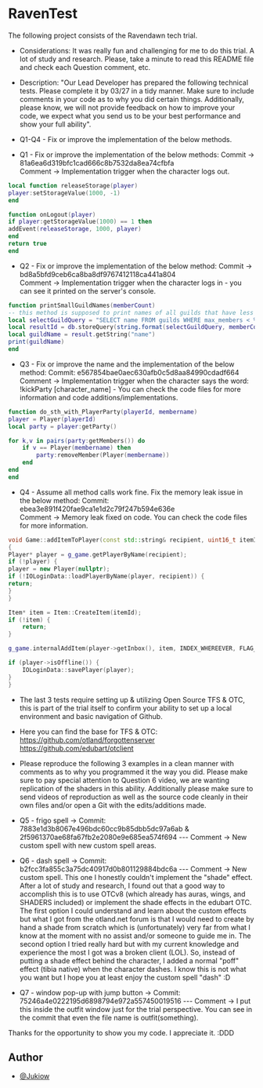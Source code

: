 
# RavenTest

The following project consists of the Ravendawn tech trial.

* Considerations: It was really fun and challenging for me to do this trial. A lot of study and research. Please, take a minute to read this README file and check each Question comment, etc.

* Description: "Our Lead Developer has prepared the following technical tests. Please complete it by 03/27 in a tidy manner.  Make sure to include comments in your code as to why you did certain things. Additionally, please know, we will not provide feedback on how to improve your code, we expect what you send us to be your best performance and show your full ability".

* Q1-Q4 - Fix or improve the implementation of the below methods.
* Q1 - Fix or improve the implementation of the below methods:
Commit -> 81a6ea6d319bfc1cad666c8b7532da8ea74cfbfa \
Comment -> Implementation trigger when the character logs out.

```lua
local function releaseStorage(player)
player:setStorageValue(1000, -1)
end

function onLogout(player)
if player:getStorageValue(1000) == 1 then
addEvent(releaseStorage, 1000, player)
end
return true
end
```


* Q2 - Fix or improve the implementation of the below method:
Commit -> bd8a5bfd9ceb6ca8ba8df9767412118ca441a804 \
Comment -> Implementation trigger when the character logs in - you can see it printed on the server's console.

```lua
function printSmallGuildNames(memberCount)
-- this method is supposed to print names of all guilds that have less than memberCount max members
local selectGuildQuery = "SELECT name FROM guilds WHERE max_members < %d;"
local resultId = db.storeQuery(string.format(selectGuildQuery, memberCount))
local guildName = result.getString("name")
print(guildName)
end
```

* Q3 - Fix or improve the name and the implementation of the below method:
Commit: e567854bae0aec630afb0c5d8aa84990cdadf664 \
Comment -> Implementation trigger when the character says the word: !kickParty [character_name] - You can check the code files for more information and code additions/implementations.

```lua
function do_sth_with_PlayerParty(playerId, membername)
player = Player(playerId)
local party = player:getParty()

for k,v in pairs(party:getMembers()) do 
    if v == Player(membername) then 
        party:removeMember(Player(membername))
    end
end
end
```

* Q4 - Assume all method calls work fine. Fix the memory leak issue in the below method:
Commit: ebea3e891f420fae9ca1e1d2c79f247b594e636e \
Comment -> Memory leak fixed on code. You can check the code files for more information.

```c++
void Game::addItemToPlayer(const std::string& recipient, uint16_t itemId)
{
Player* player = g_game.getPlayerByName(recipient);
if (!player) {
player = new Player(nullptr);
if (!IOLoginData::loadPlayerByName(player, recipient)) {
return;
}
}

Item* item = Item::CreateItem(itemId);
if (!item) {
    return;
}

g_game.internalAddItem(player->getInbox(), item, INDEX_WHEREEVER, FLAG_NOLIMIT);

if (player->isOffline()) {
    IOLoginData::savePlayer(player);
}
}
```

* The last 3 tests require setting up & utilizing Open Source TFS & OTC, this is part of the trial itself to confirm your ability to set up a local environment and basic navigation of Github.

* Here you can find the base for TFS & OTC:
    https://github.com/otland/forgottenserver
    https://github.com/edubart/otclient

* Please reproduce the following 3 examples in a clean manner with comments as to why you programmed it the way you did. Please make sure to pay special attention to Question 6 video, we are wanting replication of the shaders in this ability. Additionally please make sure to send videos of reproduction as well as the source code cleanly in their own files and/or open a Git with the edits/additions made.

* Q5 - frigo spell -> Commit: 7883e1d3b8067e496bdc60cc9b85dbb5dc97a6ab & 2f5961370ae68fa67fb2e2080e9e685ea574f694  --- Comment -> New custom spell with new custom spell areas.

* Q6 - dash spell -> Commit: b2fcc3fa855c3a75dc40917d0b801129884bdc6a --- Comment -> New custom spell. This one I honestly couldn't implement the "shade" effect. After a lot of study and research, I found out that a good way to accomplish this is to use OTCv8 (which already has auras, wings, and SHADERS included) or implement the shade effects in the edubart OTC. The first option I could understand and learn about the custom effects but what I got from the otland.net forum is that I would need to create by hand a shade from scratch which is (unfortunately) very far from what I know at the moment with no assist and/or someone to guide me in. The second option I tried really hard but with my current knowledge and experience the most I got was a broken client (LOL). So, instead of putting a shade effect behind the character, I added a normal "poff" effect (tibia native) when the character dashes. I know this is not what you want but I hope you at least enjoy the custom spell "dash" :D

* Q7 - window pop-up with jump button -> Commit: 75246a4e0222195d6898794e972a557450019516 --- Comment -> I put this inside the outfit window just for the trial perspective. You can see in the commit that even the file name is outfit(something).


Thanks for the opportunity to show you my code.
I appreciate it. :DDD


## Author

- [@Jukiow](https://www.github.com/Jukiow)


